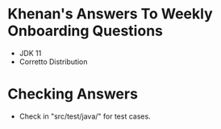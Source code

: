 # Khenan's Answers To Weekly Onboarding Questions
- JDK 11
- Corretto Distribution

# Checking Answers
- Check in "src/test/java/" for test cases.